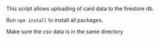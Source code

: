 This script allows uploading of card data to the firestore db.

Run `npm install` to install all packages.

Make sure the csv data is in the same directory